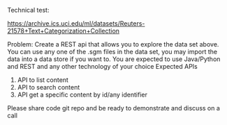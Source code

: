 Technical test:

https://archive.ics.uci.edu/ml/datasets/Reuters-21578+Text+Categorization+Collection

Problem: Create a REST api that allows you to explore the data set above. You can use any one of the .sgm files in the data set, you may import the data into a data store if you want to. You are expected to use Java/Python and REST and any other technology of your choice
Expected APIs
1. API to list content 
2. API to search content
3. API get a specific content by id/any identifier
 
Please share code git repo and be ready to demonstrate and discuss on a call
